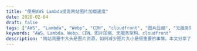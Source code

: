 ```yaml
---
title: "使用AWS Lambda提高网站图片加载速度"
date: 2020-02-04
draft: false
tags: ["AWS", "Lambda", "Webp", "CDN", "cloudfront", "图片压缩", "无服务架构"]
keywords: "AWS、Lambda、Webp、CDN、图片压缩、无服务架构、cloudfront"
description: "网站流量中大头是图片资源，如何减少图片大小是很重要的事情。本文分享了使用AWS Lambda@Edge无服务架构通过判断浏览器类型自动转换CDN图片为Webp，将网站图片加载速度提高了10倍以上"
---
```

